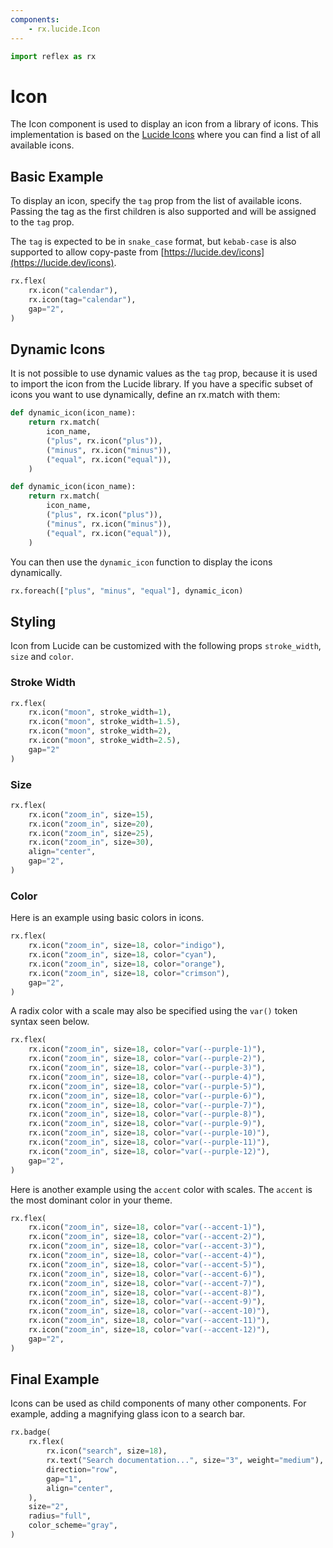 ```yaml
---
components:
    - rx.lucide.Icon
---
```


```python exec
import reflex as rx
```

# Icon

The Icon component is used to display an icon from a library of icons. This implementation is based on the [Lucide Icons](https://lucide.dev/icons) where you can find a list of all available icons.


## Basic Example

To display an icon, specify the `tag` prop from the list of available icons.
Passing the tag as the first children is also supported and will be assigned to the `tag` prop.

The `tag` is expected to be in `snake_case` format, but `kebab-case` is also supported to allow copy-paste from [https://lucide.dev/icons](https://lucide.dev/icons).

```python demo
rx.flex(
    rx.icon("calendar"),
    rx.icon(tag="calendar"),
    gap="2",
)
```

## Dynamic Icons

It is not possible to use dynamic values as the `tag` prop, because it is used to import the icon from the Lucide library.
If you have a specific subset of icons you want to use dynamically, define an rx.match with them:

```python
def dynamic_icon(icon_name):
    return rx.match(
        icon_name,
        ("plus", rx.icon("plus")),
        ("minus", rx.icon("minus")),
        ("equal", rx.icon("equal")),
    )
```

```python exec
def dynamic_icon(icon_name):
    return rx.match(
        icon_name,
        ("plus", rx.icon("plus")),
        ("minus", rx.icon("minus")),
        ("equal", rx.icon("equal")),
    )
```

You can then use the `dynamic_icon` function to display the icons dynamically.

```python demo
rx.foreach(["plus", "minus", "equal"], dynamic_icon)    
```

## Styling

Icon from Lucide can be customized with the following props `stroke_width`, `size` and `color`.

### Stroke Width

```python demo
rx.flex(
    rx.icon("moon", stroke_width=1),
    rx.icon("moon", stroke_width=1.5),
    rx.icon("moon", stroke_width=2),
    rx.icon("moon", stroke_width=2.5),
    gap="2"
)
```


### Size

```python demo
rx.flex(
    rx.icon("zoom_in", size=15),
    rx.icon("zoom_in", size=20),
    rx.icon("zoom_in", size=25),
    rx.icon("zoom_in", size=30),
    align="center",
    gap="2",
)
```

### Color

Here is an example using basic colors in icons.

```python demo
rx.flex(
    rx.icon("zoom_in", size=18, color="indigo"),
    rx.icon("zoom_in", size=18, color="cyan"),
    rx.icon("zoom_in", size=18, color="orange"),
    rx.icon("zoom_in", size=18, color="crimson"),
    gap="2",
)
```

A radix color with a scale may also be specified using the `var()` token syntax seen below.

```python demo
rx.flex(
    rx.icon("zoom_in", size=18, color="var(--purple-1)"),
    rx.icon("zoom_in", size=18, color="var(--purple-2)"),
    rx.icon("zoom_in", size=18, color="var(--purple-3)"),
    rx.icon("zoom_in", size=18, color="var(--purple-4)"),
    rx.icon("zoom_in", size=18, color="var(--purple-5)"),
    rx.icon("zoom_in", size=18, color="var(--purple-6)"),
    rx.icon("zoom_in", size=18, color="var(--purple-7)"),
    rx.icon("zoom_in", size=18, color="var(--purple-8)"),
    rx.icon("zoom_in", size=18, color="var(--purple-9)"),
    rx.icon("zoom_in", size=18, color="var(--purple-10)"),
    rx.icon("zoom_in", size=18, color="var(--purple-11)"),
    rx.icon("zoom_in", size=18, color="var(--purple-12)"),
    gap="2",
)
```

Here is another example using the `accent` color with scales. The `accent` is the most dominant color in your theme.

```python demo
rx.flex(
    rx.icon("zoom_in", size=18, color="var(--accent-1)"),
    rx.icon("zoom_in", size=18, color="var(--accent-2)"),
    rx.icon("zoom_in", size=18, color="var(--accent-3)"),
    rx.icon("zoom_in", size=18, color="var(--accent-4)"),
    rx.icon("zoom_in", size=18, color="var(--accent-5)"),
    rx.icon("zoom_in", size=18, color="var(--accent-6)"),
    rx.icon("zoom_in", size=18, color="var(--accent-7)"),
    rx.icon("zoom_in", size=18, color="var(--accent-8)"),
    rx.icon("zoom_in", size=18, color="var(--accent-9)"),
    rx.icon("zoom_in", size=18, color="var(--accent-10)"),
    rx.icon("zoom_in", size=18, color="var(--accent-11)"),
    rx.icon("zoom_in", size=18, color="var(--accent-12)"),
    gap="2",
)
```


## Final Example

Icons can be used as child components of many other components. For example, adding a magnifying glass icon to a search bar.

```python demo
rx.badge(
    rx.flex(
        rx.icon("search", size=18),
        rx.text("Search documentation...", size="3", weight="medium"),
        direction="row",
        gap="1",
        align="center",
    ),
    size="2",
    radius="full",
    color_scheme="gray",
)
```